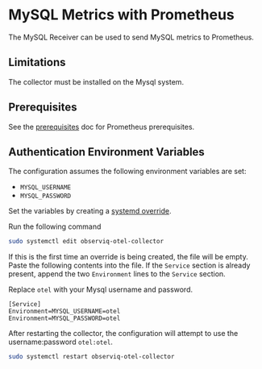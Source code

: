 # MySQL Metrics with Prometheus

The MySQL Receiver can be used to send MySQL metrics to Prometheus.

## Limitations

The collector must be installed on the Mysql system.

## Prerequisites

See the [prerequisites](../README.md) doc for Prometheus prerequisites.

## Authentication Environment Variables

The configuration assumes the following environment variables are set:
- `MYSQL_USERNAME`
- `MYSQL_PASSWORD`

Set the variables by creating a [systemd override](https://wiki.archlinux.org/title/systemd#Replacement_unit_files).

Run the following command
```bash
sudo systemctl edit observiq-otel-collector
```

If this is the first time an override is being created, the file will be empty. Paste the following contents into the file. If the `Service` section is already present, append the two `Environment` lines to the `Service` section.

Replace `otel` with your Mysql username and password.
```
[Service]
Environment=MYSQL_USERNAME=otel
Environment=MYSQL_PASSWORD=otel
```

After restarting the collector, the configuration will attempt to use the username:password `otel:otel`.

```bash
sudo systemctl restart observiq-otel-collector
```
